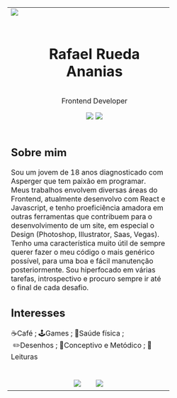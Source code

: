 <table align="left">
 <tr>
  <td> <img src="https://cdn.discordapp.com/attachments/769287623621214220/1069813363288326214/Frontend_Developer.png"/> </td>
 </tr>
 <tr>
  <td> 
   <div id="user-content-toc">
   <ul align="center">
   <summary>
   <h1 style="display: inline-block"> Rafael Rueda Ananias</h1>
   </summary>
   <summary>
   <p>Frontend Developer</p>
   </summary>
   
   <summary> 
   <a href="mailto:rafael.rued4@gmail.com"><img src="https://cdn.discordapp.com/attachments/769287623621214220/1069789108119019551/Button.png"/></a>
   <a href="https://www.linkedin.com/in/rafael-rueda-ananias/"><img src="https://cdn.discordapp.com/attachments/769287623621214220/1069789108307759224/Button_1.png" /></a>
   </summary>
   </ul>
   </div>
  </td>
 </tr>
  <td width="350px"> 
   <h2>Sobre mim </h2>
   <p>Sou um jovem de 18 anos diagnosticado com Asperger que tem paixão em programar. Meus trabalhos envolvem diversas áreas do Frontend, atualmente desenvolvo com React e Javascript, e tenho proeficiência amadora em outras ferramentas que contribuem para o desenvolvimento de um site, em especial o Design (Photoshop, Illustrator, Saas, Vegas). Tenho uma característica muito útil de sempre querer fazer o meu código o mais genérico possível, para uma boa e fácil manutenção posteriormente. Sou hiperfocado em várias tarefas, introspectivo e procuro sempre ir até o final de cada desafio. </p>
   <h2>Interesses </h2>
   <p>☕Café ; 🕹️Games ; 💪Saúde física ; &nbsp; &nbsp; &nbsp; &nbsp; &nbsp; &nbsp; &nbsp; &nbsp; &nbsp; &nbsp;✏️Desenhos ; 🤑Conceptivo e Metódico ; 📖Leituras</p>
  </td>
 <tr>
  <td>
  &nbsp;
   <div align="center">
   <a href="https://github.com/Rafael-Rueda"><img src="https://cdn.discordapp.com/attachments/769287623621214220/1069802694186913892/GitHub_Icon.png" /></a>
   &nbsp;&nbsp;&nbsp;&nbsp;&nbsp;&nbsp;
   <a href="https://www.instagram.com/rafael_raru/"><img src="https://cdn.discordapp.com/attachments/769287623621214220/1069802694484693003/Instagram_Icon.png" /></a>
   </div>
  </td>
 </tr>
</table>
